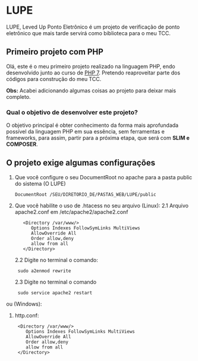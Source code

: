 # LUPE
 
LUPE, Leved Up Ponto Eletrônico é um projeto de verificação de ponto eletrônico que mais tarde servirá como biblioteca para o meu TCC. 
  
## Primeiro projeto com PHP

Olá, este é o meu primeiro projeto realizado na linguagem PHP, endo desenvolvido junto ao curso de [PHP 7](https://www.udemy.com/course/php-7-completo/). Pretendo reaproveitar parte dos códigos para construção do meu TCC.

**Obs:** Acabei adicionando algumas coisas ao projeto para deixar mais completo.

### Qual o objetivo de desenvolver este projeto?
O objetivo principal é obter conhecimento da forma mais aprofundada possível da linguagem PHP em sua essência, sem ferramentas e frameworks, para assim, partir para a próxima etapa, que será com **SLIM e COMPOSER**.

## O projeto exige algumas configurações

1. Que você configure o seu DocumentRoot no apache para a pasta public do sistema (O LUPE)
      	
       DocumentRoot /SEU/DIRETORIO_DE/PASTAS_WEB/LUPE/public 
          
2. Que você habilite o uso de .htacess no seu arquivo (Linux): 
     2.1 Arquivo apache2.conf em /etc/apache2/apache2.conf 
      ```
         <Directory /var/www/>
            Options Indexes FollowSymLinks MultiViews
            AllowOverride All
            Order allow,deny
            allow from all
         </Directory>
      ```
     2.2 Digite no terminal o comando:
       
        sudo a2enmod rewrite
     
     2.3 Digite no terminal o comando 
        
        sudo service apache2 restart
  
  ou (Windows):
     
   1. http.conf:
    
           <Directory /var/www/>
              Options Indexes FollowSymLinks MultiViews
              AllowOverride All
              Order allow,deny
              allow from all
           </Directory>
